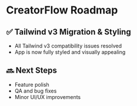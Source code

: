 # CreatorFlow Roadmap

## ✅ Tailwind v3 Migration & Styling
- All Tailwind v3 compatibility issues resolved
- App is now fully styled and visually appealing

## 🔜 Next Steps
- Feature polish
- QA and bug fixes
- Minor UI/UX improvements 
